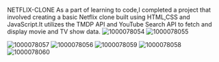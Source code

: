 NETFLIX-CLONE
As a part of learning to code,I completed a project that involved creating a basic Netflix clone built using HTML,CSS and JavaScript.It utilizes the TMDP API and YouTube Search API to fetch and display movie and TV show data.
![1000078054](https://github.com/user-attachments/assets/9b3a929b-3a66-4cfa-9a6c-c5b196d896ab)
![1000078055](https://github.com/user-attachments/assets/ac28d461-8e4b-4f14-8452-3733be896773)

![1000078057](https://github.com/user-attachments/assets/e000d0f7-0d71-499e-8722-2f5083a282fd)
![1000078056](https://github.com/user-attachments/assets/ca854eac-c71d-4be8-96f2-29c1cc38ef7c)
![1000078059](https://github.com/user-attachments/assets/0506ba1e-f0c7-44c6-a773-aa94878928a5)
![1000078058](https://github.com/user-attachments/assets/e2a81ac9-5ccb-46f1-99ff-2a6ec308c780)
![1000078060](https://github.com/user-attachments/assets/a0b14294-133e-464e-b140-c3e376cee5a9)
